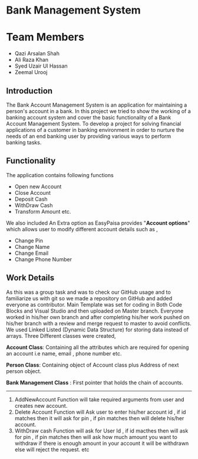 # Bank Management System
#  Team Members
* Qazi Arsalan Shah
* Ali Raza Khan
* Syed Uzair Ul Hassan
* Zeemal Urooj
## Introduction
The Bank Account Management System is an application for maintaining a person's account in a bank. In this project we tried to show the working of a banking account system and cover the basic functionality of a Bank Account Management System. To develop a project for solving financial applications of a customer in banking environment in order to nurture the needs of an end banking user by providing various ways to perform banking tasks.
## Functionality
The application contains following functions
*  Open new Account
* Close Account
* Deposit Cash
* WithDraw Cash
* Transform Amount
etc.

We also included An Extra option as EasyPaisa provides "**Account options**"  which allows user to modify different account details such as ,
* Change Pin
* Change Name
* Change Email
* Change Phone Number
## Work Details
As this was a group task and was to check our GitHub usage and to familiarize us with git so we made a repository on GitHub and added everyone as contributor. Main Template was set for coding in Both Code Blocks and Visual Studio and then uploaded on Master branch. Everyone worked in his/her own branch and after completing his/her work pushed on his/her branch with a review and merge request to master to avoid conflicts.
We used Linked Listed (Dynamic Data Structure) for storing data instead of arrays.
Three Different classes were created,


**Account Class**: Containing all the attributes which are required for opening an account i.e name, email , phone number etc.


**Person Class**: Containing object of Account class plus Address of next person object.

**Bank Management Class** : First pointer that holds the chain of accounts.
***
1. AddNewAccount Function will take required arguments from user and creates new account.
2. Delete Account Function will Ask user to enter his/her account id , if id matches then it will ask for pin , if pin matches then will delete his/her account.
3. WithDraw cash Function will ask for User Id , if id macthes then will ask for pin , if pin matches then will ask how much amount you want to withdraw if there is enough amount in your account it will be withdrawn else will reject the request.
etc
